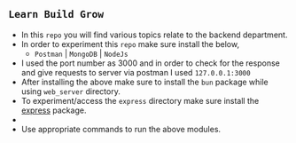 ## `Learn Build Grow`

- In this `repo` you will find various topics relate to the backend department.
- In order to experiment this `repo` make sure install the below,
  - `Postman` | `MongoDB` | `NodeJs`
- I used the port number as 3000 and in order to check for the response and give requests to server via postman I used `127.0.0.1:3000`
- After installing the above make sure to install the `bun` package while using `web_server` directory.
- To experiment/access the `express` directory make sure install the [express](https://expressjs.com/) package.
-
- Use appropriate commands to run the above modules.
